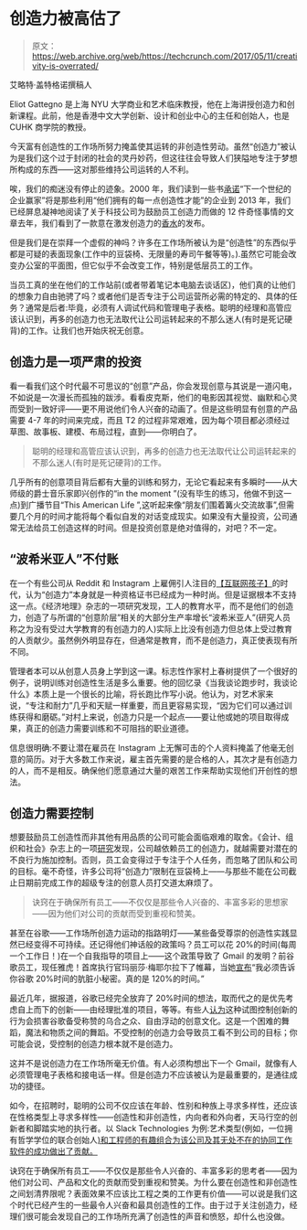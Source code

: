 # 创造力被高估了

> 原文：<https://web.archive.org/web/https://techcrunch.com/2017/05/11/creativity-is-overrated/>

艾略特·盖特格诺撰稿人

Eliot Gattegno 是上海 NYU 大学商业和艺术临床教授，他在上海讲授创造力和创新课程。此前，他是香港中文大学创新、设计和创业中心的主任和创始人，也是 CUHK 商学院的教授。

今天富有创造性的工作场所努力掩盖使其运转的非创造性劳动。虽然“创造力”被认为是我们这个过于封闭的社会的灵丹妙药，但这往往会导致人们狭隘地专注于梦想所构成的东西——这对那些维持公司运转的人不利。

唉，我们的痴迷没有停止的迹象。2000 年，我们读到一些书[承诺](https://web.archive.org/web/20230321215948/https://books.google.com/books/about/The_Age_of_Innovation.html?id=5JNZAAAAYAAJ)“下一个世纪的企业赢家”将是那些利用“他们拥有的每一点创造性才能”的企业到 2013 年，我们已经屏息凝神地阅读了关于科技公司为鼓励员工创造力而做的 12 件奇怪事情的文章去年，我们看到了一款意在激发创造力的[香水](https://web.archive.org/web/20230321215948/http://www.adweek.com/adfreak/deep-breaths-everyone-mccann-made-perfume-thats-meant-stimulate-creativity-172746)的发布。

但是我们是在崇拜一个虚假的神吗？许多在工作场所被认为是“创造性”的东西似乎都是可疑的表面现象(工作中的豆袋椅、无限量的寿司午餐等等)。).虽然它可能会改变办公室的平面图，但它似乎不会改变工作，特别是低层员工的工作。

当员工真的坐在他们的工作站前(或者带着笔记本电脑去谈话区)，他们真的让他们的想象力自由驰骋了吗？或者他们是否专注于公司运营所必需的特定的、具体的任务？通常是后者:毕竟，必须有人调试代码和管理电子表格。聪明的经理和高管应该认识到，再多的创造力也无法取代让公司运转起来的不那么迷人(有时是死记硬背)的工作。让我们也开始庆祝无创意。

## 创造力是一项严肃的投资

看一看我们这个时代最不可思议的“创意”产品，你会发现创意与其说是一道闪电，不如说是一次漫长而孤独的跋涉。看看皮克斯，他们的电影因其视觉、幽默和心灵而受到一致好评——更不用说他们令人兴奋的动画了。但是这些明显有创意的产品需要 4-7 年的时间来完成，而且 T2 的过程非常艰难，因为每个项目都必须经过草图、故事板、建模、布局过程，直到——你明白了。

> 聪明的经理和高管应该认识到，再多的创造力也无法取代让公司运转起来的不那么迷人(有时是死记硬背)的工作。

几乎所有的创意项目背后都有大量的训练和努力，无论它看起来有多瞬时——从大师级的爵士音乐家即兴创作的“in the moment ”(没有毕生的练习，他做不到这一点)到广播节目“This American Life ”,这听起来像“朋友们围着篝火交流故事”,但需要几个月的时间才能将每个看似自发的对话变成现实。如果没有大量投资，公司通常无法给员工创造这样的时间。但是投资创意是绝对值得的，对吧？不一定。

## “波希米亚人”不付账

在一个有些公司从 Reddit 和 Instagram 上雇佣引人注目的[【互联网孩子】](https://web.archive.org/web/20230321215948/http://www.businessinsider.com/deutsch-on-its-creative-recruitment-tactics-2015-10)的时代，认为“创造力”本身就是一种资格证书已经成为一种时尚。但是证据根本不支持这一点。《经济地理》杂志的一项研究发现，工人的教育水平，而不是他们的创造力，创造了与所谓的“创意阶层”相关的大部分生产率增长“波希米亚人”(研究人员称之为没有受过大学教育的有创造力的人)实际上比没有创造力但总体上受过教育的人贡献少。虽然例外明显存在，但通常是教育，而不是创造力，真正使表现有所不同。

管理者本可以从创意人员身上学到这一课。标志性作家村上春树提供了一个很好的例子，说明训练对创造性生活是多么重要。他的回忆录《当我谈论跑步时，我谈论什么》本质上是一个很长的比喻，将长跑比作写小说。他认为，对艺术家来说，“专注和耐力”几乎和天赋一样重要，而且更容易实现，“因为它们可以通过训练获得和磨砺。”对村上来说，创造力只是一个起点——要让他或她的项目取得成果，真正的创造力需要训练和不可阻挡的职业道德。

信息很明确:不要让潜在雇员在 Instagram 上无懈可击的个人资料掩盖了他毫无创意的简历。对于大多数工作来说，雇主首先需要的是合格的人，其次才是有创造力的人，而不是相反。确保他们愿意通过大量的艰苦工作来帮助实现他们开创性的想法。

## 创造力需要控制

想要鼓励员工创造性而非其他有用品质的公司可能会面临艰难的取舍。《会计、组织和社会》杂志上的一项[研究](https://web.archive.org/web/20230321215948/http://www.sciencedirect.com/science/article/pii/S0361368215001051)发现，公司越依赖员工的创造力，就越需要对潜在的不良行为施加控制。否则，员工会变得过于专注于个人任务，而忽略了团队和公司的目标。毫不奇怪，许多公司将“创造力”限制在豆袋椅上——与那些不能在公司截止日期前完成工作的超级专注的创意人员打交道太麻烦了。

> 诀窍在于确保所有员工——不仅仅是那些令人兴奋的、丰富多彩的思想家——因为他们对公司的贡献而受到重视和赞美。

甚至在谷歌——工作场所创造力运动的指路明灯——某些备受尊崇的创造性实践显然已经变得不可持续。还记得他们神话般的政策吗？员工可以花 20%的时间(每周一个工作日！)在一个自我指导的项目上——这个政策导致了 Gmail 的发明？前谷歌员工，现任雅虎！首席执行官玛丽莎·梅耶尔拉下了帷幕，当她[宣布](https://web.archive.org/web/20230321215948/http://www.businessinsider.com/mayer-google-20-time-does-not-exist-2015-1)“我必须告诉你谷歌 20%时间的肮脏小秘密。真的是 120%的时间。”

最近几年，据报道，谷歌已经完全放弃了 20%时间的想法，取而代之的是优先考虑自上而下的创新——由经理批准的项目，等等。有些人[认为](https://web.archive.org/web/20230321215948/http://www.hrzone.com/lead/culture/why-did-google-abandon-20-time-for-innovation)这种试图控制创新的行为会损害谷歌备受称赞的乌合之众、自由浮动的创意文化。这是一个困难的舞蹈，魔法和物质之间的舞蹈。不受控制的创造力会导致员工看不到公司的目标；你可能会说，受控制的创造力根本就不是创造力。

这并不是说创造力在工作场所毫无价值。有人必须构想出下一个 Gmail，就像有人必须管理电子表格和接电话一样。但是创造力不应该被认为是最重要的，是通往成功的捷径。

如今，在招聘时，聪明的公司不仅应该在年龄、性别和种族上寻求多样性，还应该在性格类型上寻求多样性——创造性和非创造性，内向者和外向者，天马行空的创新者和脚踏实地的执行者。以 Slack Technologies 为例:艺术类型(例如，一位拥有哲学学位的联合创始人[)和工程师的有趣组合为该公司及其无处不在的协同工作软件的成功做出了贡献。](https://web.archive.org/web/20230321215948/http://www.forbes.com/sites/georgeanders/2015/07/29/liberal-arts-degree-tech/#2ee573d45a75)

诀窍在于确保所有员工——不仅仅是那些令人兴奋的、丰富多彩的思考者——因为他们对公司、产品和文化的贡献而受到重视和赞美。为什么要在创造性和非创造性之间划清界限呢？表面效果不应该比工程之类的工作更有价值——可以说是我们这个时代已经产生的一些最令人兴奋和最具创造性的工作。由于过于关注创造力，经理们很可能会发现自己的工作场所充满了创造性的声音和愤怒，却什么也没做。